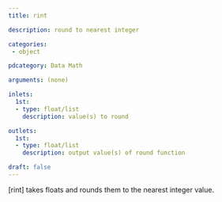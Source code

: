 ```yaml
---
title: rint

description: round to nearest integer

categories:
 - object

pdcategory: Data Math

arguments: (none)

inlets:
  1st:
  - type: float/list
    description: value(s) to round

outlets:
  1st:
  - type: float/list
    description: output value(s) of round function

draft: false
---
```


[rint] takes floats and rounds them to the nearest integer value.